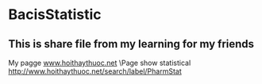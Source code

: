 # BacisStatistic
## This is share file from my learning for my friends
My pagge www.hoithaythuoc.net
\Page show statistical http://www.hoithaythuoc.net/search/label/PharmStat
